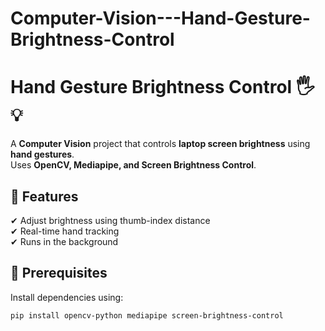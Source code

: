 # Computer-Vision---Hand-Gesture-Brightness-Control

# Hand Gesture Brightness Control 🖐💡  

A **Computer Vision** project that controls **laptop screen brightness** using **hand gestures**.  
Uses **OpenCV, Mediapipe, and Screen Brightness Control**.  

## 🔹 Features  
✔ Adjust brightness using thumb-index distance  
✔ Real-time hand tracking  
✔ Runs in the background  

## 🔹 Prerequisites  
Install dependencies using:  
```bash
pip install opencv-python mediapipe screen-brightness-control
